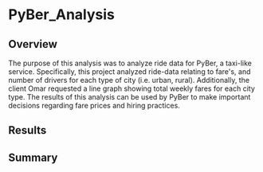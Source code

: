 # PyBer_Analysis

## Overview
The purpose of this analysis was to analyze ride data for PyBer, a taxi-like service.
Specifically, this project analyzed ride-data relating to fare's, and number of drivers for each type of city (i.e. urban, rural).
Additionally, the client Omar requested a line graph showing total weekly fares for each city type.
The results of this analysis can be used by PyBer to make important decisions regarding fare prices and hiring practices.

## Results


## Summary
